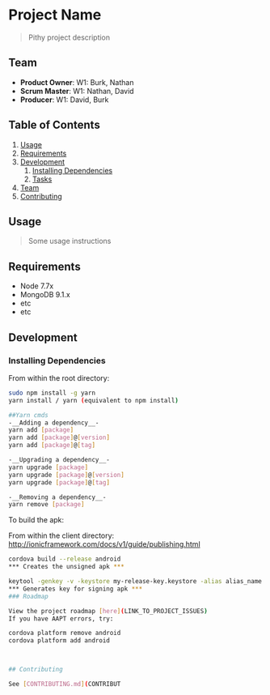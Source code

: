 # Project Name

> Pithy project description

## Team

  - __Product Owner__: W1: Burk, Nathan
  - __Scrum Master__: W1: Nathan, David
  - __Producer__: W1: David, Burk

## Table of Contents

1. [Usage](#Usage)
1. [Requirements](#requirements)
1. [Development](#development)
    1. [Installing Dependencies](#installing-dependencies)
    1. [Tasks](#tasks)
1. [Team](#team)
1. [Contributing](#contributing)

## Usage

> Some usage instructions

## Requirements

- Node 7.7x
- MongoDB 9.1.x
- etc
- etc

## Development

### Installing Dependencies

From within the root directory:

```sh
sudo npm install -g yarn
yarn install / yarn (equivalent to npm install)

##Yarn cmds
-__Adding a dependency__-
yarn add [package]
yarn add [package]@[version]
yarn add [package]@[tag]

-__Upgrading a dependency__-
yarn upgrade [package]
yarn upgrade [package]@[version]
yarn upgrade [package]@[tag]

-__Removing a dependency__-
yarn remove [package]

```

To build the apk:

From within the client directory:
http://ionicframework.com/docs/v1/guide/publishing.html

```sh
cordova build --release android
*** Creates the unsigned apk ***

keytool -genkey -v -keystore my-release-key.keystore -alias alias_name -keyalg RSA -keysize 2048 -validity 10000
*** Generates key for signing apk ***
### Roadmap

View the project roadmap [here](LINK_TO_PROJECT_ISSUES)
If you have AAPT errors, try:

cordova platform remove android
cordova platform add android



## Contributing

See [CONTRIBUTING.md](CONTRIBUT